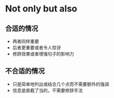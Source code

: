 # Not only but also

## 合适的情况

- 两者同样重要
- 后者更重要或者令人惊讶
- 修辞效果或者增强句子的影响力

## 不合适的情况

- 只是简单地列出或结合几个点而不需要额外的强调
- 信息是直截了当的，不需要修辞手法

<!-- “not only ... but also” 是一个特殊的结构。这个结构用于强调信息的添加，通常突显两个相关但不同的点。它的作用是把第二个点强调为与第一个点同样重要，甚至更重要。以下是为什么要避免在实际上只是表达“and”时使用这个结构：

强调和平行结构：

“not only ... but also” 用于创建一个平行结构，强调两个想法之间的关系。它暗示两个元素都值得注意并且应该一起考虑。
例子：“She is not only a talented musician but also a skilled painter.” 这句意思是她在两个领域的技能都非常出色且值得注意。
对比和令人惊讶的信息：

这个结构通常引入的信息带有一些惊讶或对比的成分，暗示第二个点可能是意料之外的。
例子：“Not only did he win the race, but he also set a new record.” 这句意思是赢得比赛已经很厉害了，设立新纪录更是让人意想不到。
避免冗余：

当你只是想简单地连接两个陈述而不需要额外的强调或惊讶时，使用“and”更加直接，避免了不必要的复杂性。
例子：“She is a talented musician and a skilled painter.” 这句话简单明了地表达了她的才能，没有额外的强调。
什么时候使用 “Not Only ... But Also”：
当你想强调两个点同样重要时。
当第二个点增加了意外或额外的意义时。
当你想创造一种修辞效果或增强句子的影响力时。
什么时候使用 “And”：
当只是简单地列出或结合几个点而不需要额外的强调时。
当信息是直截了当的，不需要修辞手法时。
例子和修订：
适当使用 “Not Only ... But Also”：

原句：“She excels in math and science.”
修订：“She excels not only in math but also in science.”（强调她在两个学科的出色表现）
更适合使用 “And” 的情况：

原句：“The project requires collaboration and communication.”
修订：“The project requires collaboration and communication.”（无需额外强调）
总之，“not only ... but also” 应该保留用于你想突出和强调两个观点之间关系的场合，增加这两个点的意义。而“and” 则用于简单、直接地结合想法，不需要额外的修辞效果。 -->